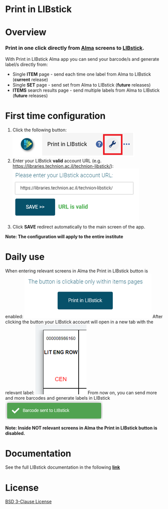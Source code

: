# Print in LIBstick

# Overview
### Print in one click directly from [Alma](https://www.exlibrisgroup.com/products/alma-library-services-platform/) screens to [LIBstick](https://libraries.technion.ac.il/libstick).

With Print in LIBstick Alma app you can send your barcode/s and generate label/s directly from:
* Single **ITEM** page - send each time one label from Alma to LIBstick (**current** release)
* Single **SET** page - send set from Alma to LIBstick (**future** releases)
* **ITEMS** search results page - send multiple labels from Alma to LIBstick (**future** releases)

# First time configuration
1. Click the following button:
![Config Button](https://github.com/Technion-Central-Library-IS-Team/print-in-libstick/blob/master/cloudapp/src/assets/config_btn.png)
2. Enter your LIBstick **valid** account URL (e.g. https://libraries.technion.ac.il/technion-libstick/):
![Config Screen](https://github.com/Technion-Central-Library-IS-Team/print-in-libstick/blob/master/cloudapp/src/assets/config_screen.png)
3. Click **SAVE** redirect automatically to the main screen of the app.

**Note: The configuration will apply to the entire institute**

# Daily use
When entering relevant screens in Alma the Print in LIBstick button is enabled:
![Print in LIBstick button is enabled](https://github.com/Technion-Central-Library-IS-Team/print-in-libstick/blob/master/cloudapp/src/assets/Print_in_LIBstick_button_is_enabled.png)
After clicking the button your LIBstick account will open in a new tab with the relevant label:
![Label in LIBstick](https://github.com/Technion-Central-Library-IS-Team/print-in-libstick/blob/master/cloudapp/src/assets/Label_in_LIBstick.png)
From now on, you can send more and more barcodes and generate labels in LIBstick
![Sent to LIBstick message](https://github.com/Technion-Central-Library-IS-Team/print-in-libstick/blob/master/cloudapp/src/assets/Barcode_sent_to_LIBstick_message.png)

**Note: Inside NOT relevant screens in Alma the Print in LIBstick button is disabled.**

# Documentation
See the full LIBstick documentation in the following **[link](https://libraries.technion.ac.il/technion-libstick/wp-content/themes/technionlibraryemptytheme/libsticktemplate/doc/LIBstick_documentation.pdf)**

# License
[BSD 3-Clause License](https://github.com/Technion-Central-Library-IS-Team/print-in-libstick/blob/master/LICENSE.txt)
